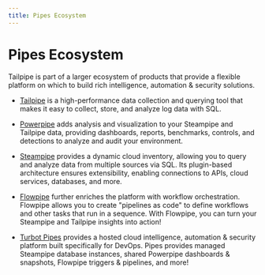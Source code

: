 ```yaml
---
title: Pipes Ecosystem
---
```


# Pipes Ecosystem

Tailpipe is part of a larger ecosystem of products that provide a flexible platform on which to build rich intelligence, automation & security solutions. 

- [Tailpipe](https://tailpipe.io/) is a high-performance data collection and querying tool that makes it easy to collect, store, and analyze log data with SQL.

- [Powerpipe](/docs/pipes-ecosystem/powerpipe) adds analysis and visualization to your Steampipe and Tailpipe data, providing dashboards, reports, benchmarks, controls, and detections to analyze and audit your environment.

- [Steampipe](/docs/pipes-ecosystem/steampipe) provides a dynamic cloud inventory, allowing you to query and analyze data from multiple sources via SQL.  Its plugin-based architecture ensures extensibility, enabling connections to APIs, cloud services, databases, and more.  

- [Flowpipe](/docs/pipes-ecosystem/flowpipe) further enriches the platform with workflow orchestration.  Flowpipe allows you to create "pipelines as code" to define workflows and other tasks that run in a sequence.  With Flowpipe, you can turn your Steampipe and Tailpipe insights into action!

- [Turbot Pipes](/docs/pipes-ecosystem/pipes) provides a hosted cloud intelligence, automation & security platform built specifically for DevOps. Pipes provides managed Steampipe database instances, shared Powerpipe dashboards & snapshots, Flowpipe triggers & pipelines, and more!